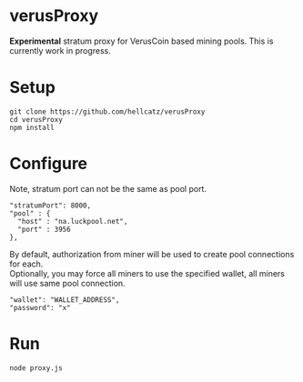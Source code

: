 # verusProxy
**Experimental** stratum proxy for VerusCoin based mining pools. This is currently work in progress.

# Setup
    git clone https://github.com/hellcatz/verusProxy
    cd verusProxy
    npm install

# Configure
Note, stratum port can not be the same as pool port.  

    "stratumPort": 8000,
    "pool" : {
      "host" : "na.luckpool.net",
      "port" : 3956
    },

By default, authorization from miner will be used to create pool connections for each.  
Optionally, you may force all miners to use the specified wallet, all miners will use same pool connection.

    "wallet": "WALLET_ADDRESS",
    "password": "x"

# Run
    node proxy.js
